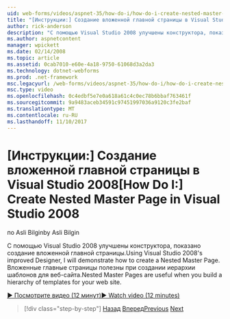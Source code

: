```yaml
---
uid: web-forms/videos/aspnet-35/how-do-i/how-do-i-create-nested-master-page-in-visual-studio-2008
title: "[Инструкции:] Создание вложенной главной страницы в Visual Studio 2008 | Документы Microsoft"
author: rick-anderson
description: "С помощью Visual Studio 2008 улучшены конструктора, показано создание вложенной главной страницы. Вложенные главные страницы полезны при построении hierarch..."
ms.author: aspnetcontent
manager: wpickett
ms.date: 02/14/2008
ms.topic: article
ms.assetid: 0cab7010-e60e-4a18-9750-61068d3a2da3
ms.technology: dotnet-webforms
ms.prod: .net-framework
msc.legacyurl: /web-forms/videos/aspnet-35/how-do-i/how-do-i-create-nested-master-page-in-visual-studio-2008
msc.type: video
ms.openlocfilehash: 0c4edbf5e7e0a618a61c4c0ec78b6bbaf763461f
ms.sourcegitcommit: 9a9483aceb34591c97451997036a9120c3fe2baf
ms.translationtype: MT
ms.contentlocale: ru-RU
ms.lasthandoff: 11/10/2017
---
```

<a name="how-do-i-create-nested-master-page-in-visual-studio-2008"></a><span data-ttu-id="c832a-104">[Инструкции:] Создание вложенной главной страницы в Visual Studio 2008</span><span class="sxs-lookup"><span data-stu-id="c832a-104">[How Do I:] Create Nested Master Page in Visual Studio 2008</span></span>
====================
<span data-ttu-id="c832a-105">по Asli Bilgin</span><span class="sxs-lookup"><span data-stu-id="c832a-105">by Asli Bilgin</span></span>

<span data-ttu-id="c832a-106">С помощью Visual Studio 2008 улучшены конструктора, показано создание вложенной главной страницы.</span><span class="sxs-lookup"><span data-stu-id="c832a-106">Using Visual Studio 2008's improved Designer, I will demonstrate how to create a Nested Master Page.</span></span> <span data-ttu-id="c832a-107">Вложенные главные страницы полезны при создании иерархии шаблонов для веб-сайта.</span><span class="sxs-lookup"><span data-stu-id="c832a-107">Nested Master Pages are useful when you build a hierarchy of templates for your web site.</span></span>

[<span data-ttu-id="c832a-108">&#9654; Посмотрите видео (12 минут)</span><span class="sxs-lookup"><span data-stu-id="c832a-108">&#9654; Watch video (12 minutes)</span></span>](https://channel9.msdn.com/Blogs/ASP-NET-Site-Videos/how-do-i-create-nested-master-page-in-visual-studio-2008)

>[!div class="step-by-step"]
<span data-ttu-id="c832a-109">[Назад](how-do-i-create-a-master-page-in-visual-studio-2008.md)
[Вперед](how-do-i-cascading-style-sheets-in-visual-studio-2008.md)</span><span class="sxs-lookup"><span data-stu-id="c832a-109">[Previous](how-do-i-create-a-master-page-in-visual-studio-2008.md)
[Next](how-do-i-cascading-style-sheets-in-visual-studio-2008.md)</span></span>
